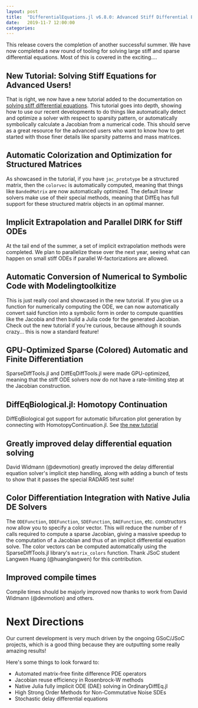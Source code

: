 ```yaml
---
layout: post
title:  "DifferentialEquations.jl v6.8.0: Advanced Stiff Differential Equation Solving"
date:   2019-11-7 12:00:00
categories:
---
```


This release covers the completion of another successful summer. We have now
completed a new round of tooling for solving large stiff and sparse differential
equations. Most of this is covered in the exciting....

## New Tutorial: Solving Stiff Equations for Advanced Users!

That is right, we now have a new tutorial added to the documentation on
[solving stiff differential equations](https://docs.juliadiffeq.org/latest/tutorials/advanced_ode_example).
This tutorial goes into depth, showing how to use our recent developments to
do things like automatically detect and optimize a solver with respect to
sparsity pattern, or automatically symbolically calculate a Jacobian from a
numerical code. This should serve as a great resource for the advanced users
who want to know how to get started with those finer details like sparsity
patterns and mass matrices.

## Automatic Colorization and Optimization for Structured Matrices

As showcased in the tutorial, if you have `jac_prototype` be a structured matrix,
then the `colorvec` is automatically computed, meaning that things like
`BandedMatrix` are now automatically optimized. The default linear solvers make
use of their special methods, meaning that DiffEq has full support for these
structured matrix objects in an optimal manner.

## Implicit Extrapolation and Parallel DIRK for Stiff ODEs

At the tail end of the summer, a set of implicit extrapolation methods were
completed. We plan to parallelize these over the next year, seeing what can
happen on small stiff ODEs if parallel W-factorizations are allowed.

## Automatic Conversion of Numerical to Symbolic Code with Modelingtoolkitize

This is just really cool and showcased in the new tutorial. If you give us a
function for numerically computing the ODE, we can now automatically convert
said function into a symbolic form in order to compute quantities like the
Jacobia and then build a Julia code for the generated Jacobian. Check out the
new tutorial if you're curious, because although it sounds crazy... this is
now a standard feature!

## GPU-Optimized Sparse (Colored) Automatic and Finite Differentiation

SparseDiffTools.jl and DiffEqDiffTools.jl were made GPU-optimized, meaning that
the stiff ODE solvers now do not have a rate-limiting step at the Jacobian
construction.

## DiffEqBiological.jl: Homotopy Continuation

DiffEqBiological got support for automatic bifurcation plot generation by
connecting with HomotopyContinuation.jl. See [the new tutorial](https://github.com/JuliaDiffEq/DiffEqBiological.jl#making-bifurcation-diagram)

## Greatly improved delay differential equation solving

David Widmann (@devmotion) greatly improved the delay differential equation
solver's implicit step handling, along with adding a bunch of tests to show
that it passes the special RADAR5 test suite!

## Color Differentiation Integration with Native Julia DE Solvers

The `ODEFunction`, `DDEFunction`, `SDEFunction`, `DAEFunction`, etc. constructors
now allow you to specify a color vector. This will reduce the number of `f`
calls required to compute a sparse Jacobian, giving a massive speedup to the
computation of a Jacobian and thus of an implicit differential equation solve.
The color vectors can be computed automatically using the SparseDiffTools.jl
library's `matrix_colors` function. Thank JSoC student Langwen Huang
 (@huanglangwen) for this contribution.

## Improved compile times

Compile times should be majorly improved now thanks to work from David
Widmann (@devmotion) and others.

# Next Directions

Our current development is very much driven by the ongoing GSoC/JSoC projects,
which is a good thing because they are outputting some really amazing results!

Here's some things to look forward to:

- Automated matrix-free finite difference PDE operators
- Jacobian reuse efficiency in Rosenbrock-W methods
- Native Julia fully implicit ODE (DAE) solving in OrdinaryDiffEq.jl
- High Strong Order Methods for Non-Commutative Noise SDEs
- Stochastic delay differential equations
